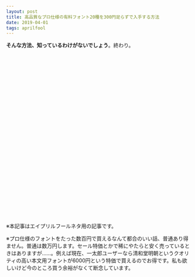 ```yaml
---
layout: post
title: 高品質なプロ仕様の有料フォント20種を300円足らずで入手する方法
date: 2019-04-01
tags: aprilfool
---
```


**そんな方法、知っているわけがないでしょう**。終わり。




<br><br><br><br><br><br><br><br><br><br><br><br><br><br><br><br><br><br><br><br><br><br><br><br><br><br><br>
※本記事はエイプリルフールネタ用の記事です。

※プロ仕様のフォントをたった数百円で買えるなんて都合のいい話、普通あり得ません。普通は数万円します。セール特価とかで稀にやたらと安く売っているときはありますが……。例えば現在、一太郎ユーザーなら清和堂明朝というクオリティの高い本文用フォントが6000円という特価で買えるのでお得です。私も欲しいけど今のところ買う余裕がなくて断念しています。
